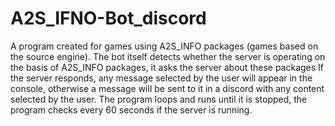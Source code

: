 # A2S_IFNO-Bot_discord
A program created for games using A2S_INFO packages (games based on the source engine). The bot itself detects whether the server is operating on the basis of A2S_INFO packages, it asks the server about these packages If the server responds, any message selected by the user will appear in the console, otherwise a message will be sent to it in a discord with any content selected by the user. The program loops and runs until it is stopped, the program checks every 60 seconds if the server is running.
